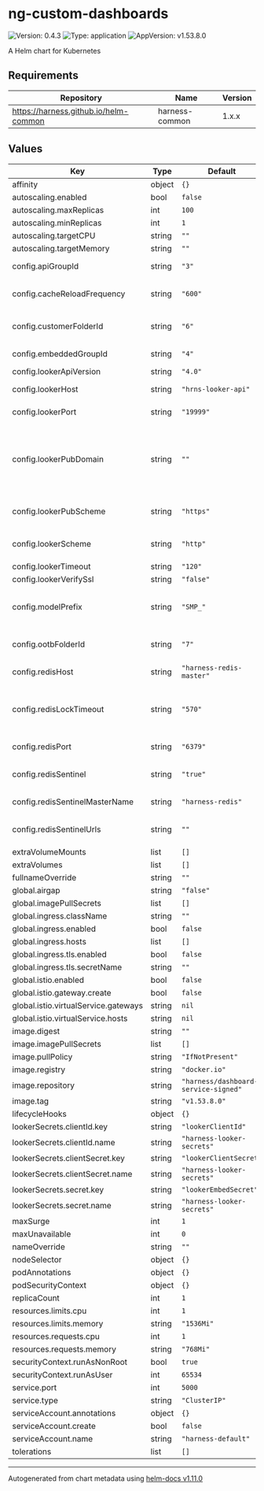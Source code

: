 # ng-custom-dashboards

![Version: 0.4.3](https://img.shields.io/badge/Version-0.4.3-informational?style=flat-square) ![Type: application](https://img.shields.io/badge/Type-application-informational?style=flat-square) ![AppVersion: v1.53.8.0](https://img.shields.io/badge/AppVersion-v1.53.8.0-informational?style=flat-square)

A Helm chart for Kubernetes

## Requirements

| Repository | Name | Version |
|------------|------|---------|
| https://harness.github.io/helm-common | harness-common | 1.x.x |

## Values

| Key | Type | Default | Description |
|-----|------|---------|-------------|
| affinity | object | `{}` |  |
| autoscaling.enabled | bool | `false` |  |
| autoscaling.maxReplicas | int | `100` |  |
| autoscaling.minReplicas | int | `1` |  |
| autoscaling.targetCPU | string | `""` |  |
| autoscaling.targetMemory | string | `""` |  |
| config.apiGroupId | string | `"3"` | group ID for API users |
| config.cacheReloadFrequency | string | `"600"` | time in seconds between cache reloads |
| config.customerFolderId | string | `"6"` | folder ID of the 'CUSTOMER' folder in looker |
| config.embeddedGroupId | string | `"4"` | group ID for embedded users |
| config.lookerApiVersion | string | `"4.0"` | looker sdk param |
| config.lookerHost | string | `"hrns-looker-api"` | hostname of your looker install |
| config.lookerPort | string | `"19999"` | port of your looker install |
| config.lookerPubDomain | string | `""` | Required: domain name of your looker instance, this must be accessible by users in your organisation |
| config.lookerPubScheme | string | `"https"` | Required: HTTP scheme used, either http or https |
| config.lookerScheme | string | `"http"` | scheme used for your looker install, http or https |
| config.lookerTimeout | string | `"120"` | looker sdk param |
| config.lookerVerifySsl | string | `"false"` | looker sdk param |
| config.modelPrefix | string | `"SMP_"` | if you have configured Looker models with a prefix enter it here |
| config.ootbFolderId | string | `"7"` | folder ID of the 'OOTB' folder in looker |
| config.redisHost | string | `"harness-redis-master"` | hostname of your redis install |
| config.redisLockTimeout | string | `"570"` | time in seconds before cache reload locks are automatically released |
| config.redisPort | string | `"6379"` | port of your redis install |
| config.redisSentinel | string | `"true"` | used to enable Redis Sentinel support |
| config.redisSentinelMasterName | string | `"harness-redis"` | name of the Redis Sentinel master |
| config.redisSentinelUrls | string | `""` | list of sentinel URLs, example host:port,host:port |
| extraVolumeMounts | list | `[]` |  |
| extraVolumes | list | `[]` |  |
| fullnameOverride | string | `""` |  |
| global.airgap | string | `"false"` |  |
| global.imagePullSecrets | list | `[]` |  |
| global.ingress.className | string | `""` |  |
| global.ingress.enabled | bool | `false` |  |
| global.ingress.hosts | list | `[]` |  |
| global.ingress.tls.enabled | bool | `false` |  |
| global.ingress.tls.secretName | string | `""` |  |
| global.istio.enabled | bool | `false` |  |
| global.istio.gateway.create | bool | `false` |  |
| global.istio.virtualService.gateways | string | `nil` |  |
| global.istio.virtualService.hosts | string | `nil` |  |
| image.digest | string | `""` |  |
| image.imagePullSecrets | list | `[]` |  |
| image.pullPolicy | string | `"IfNotPresent"` |  |
| image.registry | string | `"docker.io"` |  |
| image.repository | string | `"harness/dashboard-service-signed"` |  |
| image.tag | string | `"v1.53.8.0"` |  |
| lifecycleHooks | object | `{}` |  |
| lookerSecrets.clientId.key | string | `"lookerClientId"` |  |
| lookerSecrets.clientId.name | string | `"harness-looker-secrets"` |  |
| lookerSecrets.clientSecret.key | string | `"lookerClientSecret"` |  |
| lookerSecrets.clientSecret.name | string | `"harness-looker-secrets"` |  |
| lookerSecrets.secret.key | string | `"lookerEmbedSecret"` |  |
| lookerSecrets.secret.name | string | `"harness-looker-secrets"` |  |
| maxSurge | int | `1` |  |
| maxUnavailable | int | `0` |  |
| nameOverride | string | `""` |  |
| nodeSelector | object | `{}` |  |
| podAnnotations | object | `{}` |  |
| podSecurityContext | object | `{}` |  |
| replicaCount | int | `1` |  |
| resources.limits.cpu | int | `1` |  |
| resources.limits.memory | string | `"1536Mi"` |  |
| resources.requests.cpu | int | `1` |  |
| resources.requests.memory | string | `"768Mi"` |  |
| securityContext.runAsNonRoot | bool | `true` |  |
| securityContext.runAsUser | int | `65534` |  |
| service.port | int | `5000` |  |
| service.type | string | `"ClusterIP"` |  |
| serviceAccount.annotations | object | `{}` |  |
| serviceAccount.create | bool | `false` |  |
| serviceAccount.name | string | `"harness-default"` |  |
| tolerations | list | `[]` |  |

----------------------------------------------
Autogenerated from chart metadata using [helm-docs v1.11.0](https://github.com/norwoodj/helm-docs/releases/v1.11.0)
